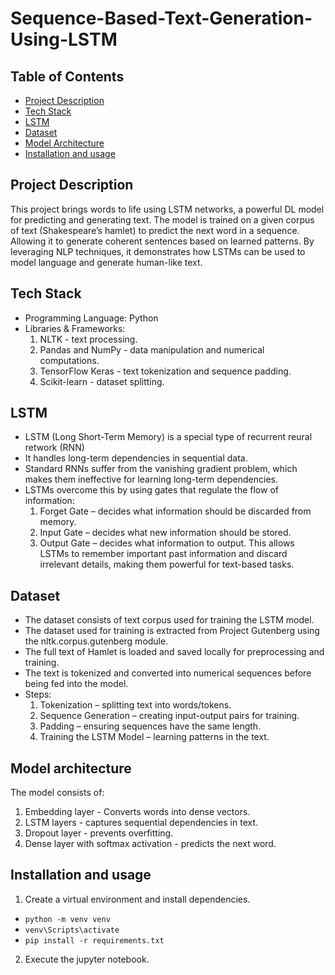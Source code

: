 # Sequence-Based-Text-Generation-Using-LSTM

## Table of Contents

- [Project Description](#project-description)
- [Tech Stack](#tech-stack)
- [LSTM](#lstm)
- [Dataset](#dataset)
- [Model Architecture](#model-architecture)
- [Installation and usage](#installation-and-usage)

## Project Description

This project brings words to life using LSTM networks, a powerful DL model for predicting and generating text. The model is trained on a given corpus of text (Shakespeare’s hamlet) to predict the next word in a sequence. Allowing it to generate coherent sentences based on learned patterns. By leveraging NLP techniques, it demonstrates how LSTMs can be used to model language and generate human-like text.

## Tech Stack

- Programming Language: Python  
- Libraries & Frameworks:
  1. NLTK - text processing.
  2. Pandas and NumPy - data manipulation and numerical computations.
  3. TensorFlow Keras - text tokenization and sequence padding.
  4. Scikit-learn - dataset splitting.

## LSTM

- LSTM (Long Short-Term Memory) is a special type of recurrent reural retwork (RNN)
- It handles long-term dependencies in sequential data.
- Standard RNNs suffer from the vanishing gradient problem, which makes them ineffective for learning long-term dependencies.
- LSTMs overcome this by using gates that regulate the flow of information:
  1. Forget Gate – decides what information should be discarded from memory.
  2. Input Gate – decides what new information should be stored.
  3. Output Gate – decides what information to output.
  This allows LSTMs to remember important past information and discard irrelevant details, making them powerful for text-based tasks.

## Dataset

- The dataset consists of text corpus used for training the LSTM model.
- The dataset used for training is extracted from Project Gutenberg using the nltk.corpus.gutenberg module.
- The full text of Hamlet is loaded and saved locally for preprocessing and training.
- The text is tokenized and converted into numerical sequences before being fed into the model.
- Steps:
  1. Tokenization – splitting text into words/tokens.
  2. Sequence Generation – creating input-output pairs for training.
  3. Padding – ensuring sequences have the same length.
  4. Training the LSTM Model – learning patterns in the text.

## Model architecture

The model consists of:
1. Embedding layer - Converts words into dense vectors.
2. LSTM layers - captures sequential dependencies in text.
3. Dropout layer - prevents overfitting.
4. Dense layer with softmax activation - predicts the next word.

## Installation and usage

1. Create a virtual environment and install dependencies.
  - `python -m venv venv`
  - `venv\Scripts\activate`
  - `pip install -r requirements.txt`
2. Execute the jupyter notebook.
